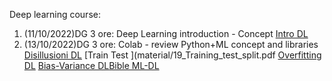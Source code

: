 Deep learning course:

1. (11/10/2022)DG 3 ore:  Deep Learning introduction - Concept [Intro DL](material/AI_intro.pdf)
2. (13/10/2022)DG 3 ore:  Colab - review  Python+ML concept and libraries [Disillusioni DL](material/Disillusione_DL.pdf) [Train Test ](material/19_Training_test_split.pdf [Overfitting DL](material/20_overfitting.pdf) [Bias-Variance DL](material/21_bias_variance.pdf)[Bible ML-DL](material/bibbiaML.png)

